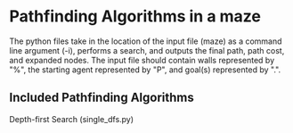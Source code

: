 <h1>Pathfinding Algorithms in a maze</h1>

The python files take in the location of the input file (maze) as a command line argument (-i), performs a search, and outputs the final path, path cost, and expanded nodes.
The input file should contain walls represented by "%", the starting agent represented by "P", and goal(s) represented by ".".

<h2>Included Pathfinding Algorithms</h2>
Depth-first Search (single_dfs.py)
